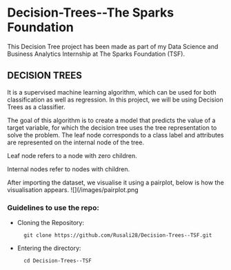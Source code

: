 # Decision-Trees--The Sparks Foundation

This Decision Tree project has been made as part of my Data Science and Business Analytics Internship at The Sparks Foundation (TSF).

## DECISION TREES
It is a supervised machine learning algorithm, which can be used for both classification as well as regression. In this project, we will be using Decision Trees as a classifier.

The goal of this algorithm is to create a model that predicts the value of a target variable, for which the decision tree uses the tree representation to solve the problem. The leaf node corresponds to a class label and attributes are represented on the internal node of the tree.

Leaf node refers to a node with zero children.

Internal nodes refer to nodes with children.


After importing the dataset, we visualise it using a pairplot, below is how the visualisation appears.
![](/images/pairplot.png
















### Guidelines to use the repo:
- Cloning the Repository: 

        git clone https://github.com/Rusali28/Decision-Trees--TSF.git
        
- Entering the directory: 

        cd Decision-Trees--TSF


